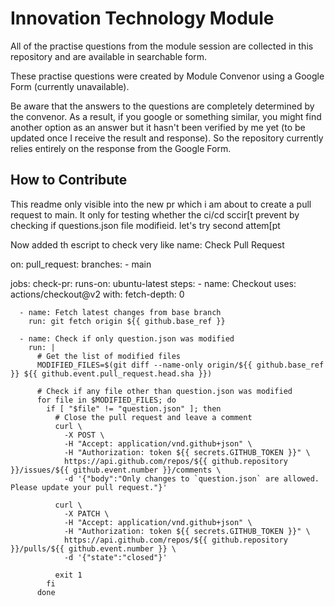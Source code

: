 # Innovation Technology Module

All of the practise questions from the module session are collected in this repository and are available in searchable form. 

These practise questions were created by Module Convenor using a Google Form (currently unavailable). 

Be aware that the answers to the questions are completely determined by the convenor. As a result, if you google or something similar, you might find another option as an answer but it hasn't been verified by me yet (to be updated once I receive the result and response). So the repository currently relies entirely on the response from the Google Form. 

## How to Contribute

This readme only visible into the new pr which i am about to create a pull request to main. It only for testing whether the ci/cd sccir[t prevent by checking if questions.json file modifieid. let's try second attem[pt

Now added th escript to check very like 
name: Check Pull Request

on:
  pull_request:
    branches:
      - main

jobs:
  check-pr:
    runs-on: ubuntu-latest
    steps:
      - name: Checkout
        uses: actions/checkout@v2
        with:
          fetch-depth: 0

      - name: Fetch latest changes from base branch
        run: git fetch origin ${{ github.base_ref }}

      - name: Check if only question.json was modified
        run: |
          # Get the list of modified files
          MODIFIED_FILES=$(git diff --name-only origin/${{ github.base_ref }} ${{ github.event.pull_request.head.sha }})
          
          # Check if any file other than question.json was modified
          for file in $MODIFIED_FILES; do
            if [ "$file" != "question.json" ]; then
              # Close the pull request and leave a comment
              curl \
                -X POST \
                -H "Accept: application/vnd.github+json" \
                -H "Authorization: token ${{ secrets.GITHUB_TOKEN }}" \
                https://api.github.com/repos/${{ github.repository }}/issues/${{ github.event.number }}/comments \
                -d '{"body":"Only changes to `question.json` are allowed. Please update your pull request."}'
              
              curl \
                -X PATCH \
                -H "Accept: application/vnd.github+json" \
                -H "Authorization: token ${{ secrets.GITHUB_TOKEN }}" \
                https://api.github.com/repos/${{ github.repository }}/pulls/${{ github.event.number }} \
                -d '{"state":"closed"}'
              
              exit 1
            fi
          done


